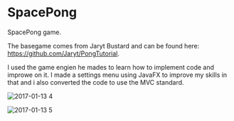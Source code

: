 # SpacePong
SpacePong game.

The basegame comes from Jaryt Bustard and can be found here: https://github.com/Jaryt/PongTutorial.

I used the game engien he mades to learn how to implement code and improwe on it.
I made a settings menu using JavaFX to improve my skills in that and i also converted the code
to use the MVC standard.

![2017-01-13 4](https://cloud.githubusercontent.com/assets/20604632/21933585/45edfd16-d9a6-11e6-93b6-12585e472d96.png)

![2017-01-13 5](https://cloud.githubusercontent.com/assets/20604632/21933610/5f046376-d9a6-11e6-85b5-c2bc26daa74d.png)
